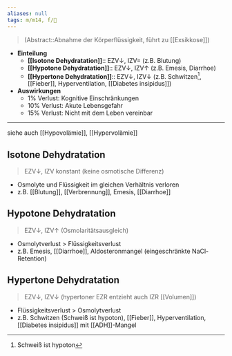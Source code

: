 ```yaml
---
aliases: null
tags: m/m14, f/🍺
---
```

> (Abstract::Abnahme der Körperflüssigkeit, führt zu [[Exsikkose]])
- **Einteilung**
	- **[[Isotone Dehydratation]]**:: EZV↓, IZV= (z.B. Blutung)
	- **[[Hypotone Dehydratation]]**:: EZV↓, IZV↑ (z.B. Emesis, Diarrhoe)
	- **[[Hypertone Dehydratation]]**:: EZV↓, IZV↓ (z.B. Schwitzen[^1], [[Fieber]], Hyperventilation, [[Diabetes insipidus]])
- **Auswirkungen**
	- 1% Verlust: Kognitive Einschränkungen
	- 10% Verlust: Akute Lebensgefahr
	- 15% Verlust: Nicht mit dem Leben vereinbar
---
siehe auch [[Hypovolämie]], [[Hypervolämie]]


## Isotone Dehydratation
> EZV↓, IZV konstant (keine osmotische Differenz)

- Osmolyte und Flüssigkeit im gleichen Verhältnis verloren
- z.B. [[Blutung]], [[Verbrennung]], Emesis, [[Diarrhoe]]

## Hypotone Dehydratation
> EZV↓, IZV↑ (Osmolaritätsausgleich)
- Osmolytverlust > Flüssigkeitsverlust
- z.B. Emesis, [[Diarrhoe]], Aldosteronmangel (eingeschränkte NaCl-Retention)

## Hypertone Dehydratation
> EZV↓, IZV↓ (hypertoner EZR entzieht auch IZR [[Volumen]])

- Flüssigkeitsverlust > Osmolytverlust
- z.B. Schwitzen (Schweiß ist hypoton), [[Fieber]], Hyperventilation, [[Diabetes insipidus]] mit [[ADH]]-Mangel

[^1]: Schweiß ist hypoton